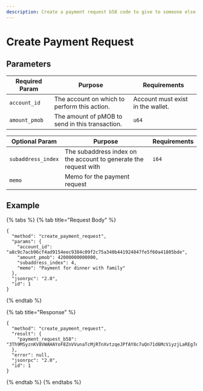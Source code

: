 ```yaml
---
description: Create a payment request b58 code to give to someone else
---
```


# Create Payment Request

## Parameters

| Required Param | Purpose                                         | Requirements                      |
| -------------- | ----------------------------------------------- | --------------------------------- |
| `account_id`   | The account on which to perform this action.    | Account must exist in the wallet. |
| `amount_pmob`  | The amount of pMOB to send in this transaction. | `u64`                             |

| Optional Param     | Purpose                                                          | Requirements |
| ------------------ | ---------------------------------------------------------------- | ------------ |
| `subaddress_index` | The subaddress index on the account to generate the request with | `i64`        |
| `memo`             | Memo for the payment request                                     |              |

## Example

{% tabs %}
{% tab title="Request Body" %}
```
{
  "method": "create_payment_request",
  "params": {
    "account_id": "a8c9c7acb96cf4ad9154eec9384c09f2c75a340b441924847fe5f60a41805bde",
    "amount_pmob": 42000000000000,
    "subaddress_index": 4,
    "memo": "Payment for dinner with family"
  },
  "jsonrpc": "2.0",
  "id": 1
}
```
{% endtab %}

{% tab title="Response" %}
```
{
  "method": "create_payment_request",
  "result": {
    "payment_request_b58": "3Th9MSyznKV8VWAHAYoF8ZnVVunaTcMjRTnXvtzqeJPfAY8c7uQn71d6McViyzjLaREg7AppT7quDmBRG5E48csVhhzF4TEn1tw9Ekwr2hrq57A8cqR6sqpNC47mF7kHe",
  },
  "error": null,
  "jsonrpc": "2.0",
  "id": 1
}
```
{% endtab %}
{% endtabs %}
